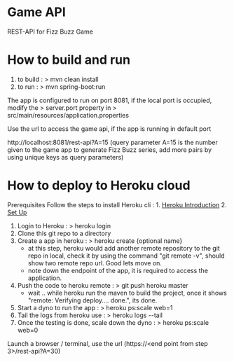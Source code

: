 # Game API

REST-API for Fizz Buzz Game

# How to build and run 

1. to build : > mvn clean install
2. to run 	: > mvn spring-boot:run 

The app is configured to run on port 8081, if the local port is occupied, modify the > server.port property in > src/main/resources/application.properties

Use the url to access the game api, if the app is running in default port 

http://localhost:8081/rest-api?A=15  (query parameter A=15 is the number given to the game app to generate Fizz Buzz series, add more pairs by 
using unique keys as query parameters)

# How to deploy to Heroku cloud

Prerequisites
	Follow the steps to install Heroku cli : 
			1. [Heroku Introduction](https://devcenter.heroku.com/articles/getting-started-with-java#introduction)
            2. [Set Up](https://devcenter.heroku.com/articles/getting-started-with-java#set-up)
1. Login to Heroku : > heroku login
2. Clone this git repo to a directory
3. Create a app in heroku : > heroku create {optional name}
	- at this step, heroku would add another remote repository to the git repo in local, check it by using the command "git remote -v", should show two remote repo url. Good lets move on.
	- note down the endpoint of the app, it is required to access the application.
4. Push the code to heroku remote : > git push heroku master
	- wait .. while heroku run the maven to build the project, once it shows "remote: Verifying deploy.... done.", its done.
5. Start a dyno to run the app : > heroku ps:scale web=1
6. Tail the logs from heroku use : > heroku logs --tail
7. Once the testing is done, scale down the dyno : > heroku ps:scale web=0

Launch a browser / terminal, use the url (https://<end point from step 3>/rest-api?A=30)




